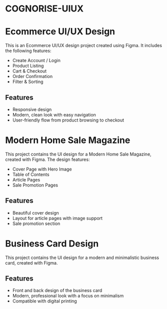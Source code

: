 # COGNORISE-UIUX


# Ecommerce UI/UX Design

This is an Ecommerce UI/UX design project created using Figma. It includes the following features:
- Create Account / Login
- Product Listing
- Cart & Checkout
- Order Confirmation
- Filter & Sorting

## Features
- Responsive design
- Modern, clean look with easy navigation
- User-friendly flow from product browsing to checkout


# Modern Home Sale Magazine

This project contains the UI design for a Modern Home Sale Magazine, created with Figma. The design features:
- Cover Page with Hero Image
- Table of Contents
- Article Pages
- Sale Promotion Pages

## Features
- Beautiful cover design
- Layout for article pages with image support
- Sale promotion section


# Business Card Design

This project contains the UI design for a modern and minimalistic business card, created with Figma.

## Features
- Front and back design of the business card
- Modern, professional look with a focus on minimalism
- Compatible with digital printing
